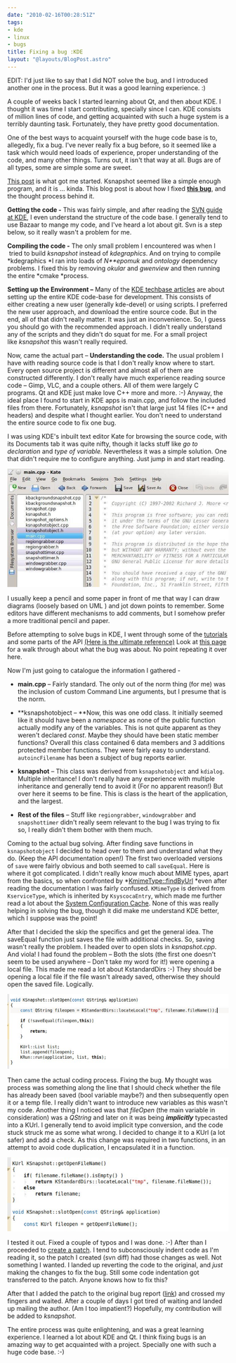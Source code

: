 ```yaml
---
date: "2010-02-16T00:28:51Z"
tags:
- kde
- linux
- bugs
title: Fixing a bug :KDE
layout: "@layouts/BlogPost.astro"
---
```


EDIT: I'd just like to say that I did NOT solve the bug, and I introduced another one in the process. But it was a good learning experience. :)

A couple of weeks back I started learning about Qt, and then about KDE. I thought it was time I start contributing, specially since I can. KDE consists of million lines of code, and getting acquainted with such a huge system is a terribly daunting task. Fortunately, they have pretty good documentation.

One of the best ways to acquaint yourself with the huge code base is to, allegedly, fix a bug. I've never really fix a bug before, so it seemed like a task which would need loads of experience, proper understanding of the code, and many other things. Turns out, it isn't that way at all. Bugs are of all types, some are simple some are sweet.

[This post](http://forum.kde.org/viewtopic.php?f=76&amp;t=16626&amp;start=0) is what got me started. Ksnapshot seemed like a simple enough program, and it is ... kinda. This blog post is about how I fixed [**this bug**](https://bugs.kde.org/show_bug.cgi?id=204628), and the thought process behind it.

**Getting the code -** This was fairly simple, and after reading the [SVN guide at KDE](http://techbase.kde.org/Getting_Started/Sources/Using_Subversion_with_KDE), I even understand the structure of the code base. I generally tend to use Bazaar to mange my code, and I've heard a lot about git. Svn is a step below, so it really wasn't a problem for me.

**Compiling the code -** The only small problem I encountered was when I  tried to build *ksnapshot* instead of *kdegraphics*. And on trying to compile *kdegraphics *I ran into loads of *N**epomuk* and *ontology* dependency problems. I fixed this by removing *okular* and *gwenview* and then running the entire *cmake *process.

**Setting up the Environment –** Many of the [KDE techbase articles](http://techbase.kde.org/Getting_Started/Sources/Using_Subversion_with_KDE) are about setting up the entire KDE code-base for development. This consists of either creating a new user (generally kde-devel) or using scripts. I preferred the new user approach, and download the entire source code. But in the end, all of that didn't really matter. It was just an inconvenience. So, I guess you should go with the recommended approach. I didn't really understand any of the scripts and they didn't do squat for me. For a small project like *ksnapshot* this wasn't really required.

Now, came the actual part – **Understanding the code.** The usual problem I have with reading source code is that I don't really know where to start. Every open source project is different and almost all of them are constructed differently. I don't really have much experience reading source code – Gimp, VLC, and a couple others. All of them were largely C programs. Qt and KDE just make love C++ more and more. :-) Anyway, the ideal place I found to start in KDE apps is main.cpp, and follow the included files from there. Fortunately, *ksnapshot* isn't that large just 14 files (C++ and headers) and despite what I thought earlier. You don't need to understand the entire source code to fix one bug.

I was using KDE's inbuilt text editor Kate for browsing the source code, with its Documents tab it was quite nifty, though it lacks stuff like *go to declaration* and *type of variable.* Nevertheless it was a simple solution. One that didn't require me to configure anything. Just jump in and start reading.

![kate](/blog/images/2010/02/16/kate1.jpeg)

I usually keep a pencil and some paper in front of me that way I can draw diagrams (loosely based on UML ) and jot down points to remember. Some editors have different mechanisms to add comments, but I somehow prefer a more traditional pencil and paper.

Before attempting to solve bugs in KDE, I went through some of the [tutorials](http://techbase.kde.org/Development/Tutorials) and some parts of the API <a href="http://api.kde.org/">(Here is the ultimate reference)</a> Look at <a href="https://bugs.kde.org/show_bug.cgi?id=204628">this page</a> for a walk through about what the bug was about. No point repeating it over here.

Now I'm just going to catalogue the information I gathered -
* **main.cpp** – Fairly standard. The only out of the norm thing (for me) was the 	inclusion of custom Command Line arguments, but I presume that is 	the norm.

* **ksnapshotobject – **Now, this was one odd class. It initially seemed like it should have been a *namespace* as none of the public function actually modify any of 	the variables. This is not quite apparent as they weren't declared *const*. Maybe they should have been static member functions? Overall 	this class contained 6 data members and 3 additions protected member 	functions. They were fairly easy to understand. `autoincFilename` has been a subject of bug reports earlier.

* **ksnapshot** – This class was derived from `ksnapshotobject` and 	`kdialog`. Multiple inheritance! I don't really have any experience with multiple inheritance and generally tend to avoid it (For no apparent reason!) But over here it seems to be fine. This is class is the heart of the application, and the largest.

* **Rest of the files** – Stuff like `regiongrabber`, `windowgrabber` and `snapshottimer` didn't really seem relevant to the bug I was trying 	to fix so, I really didn't them bother with them much.

Coming to the actual bug solving. After finding save functions in `ksnapshotobject` I decided to head over to them and understand what they do. (Keep the API documentation open!) The first two overloaded versions of `save` were fairly obvious and both seemed to call `saveEqual`. Here is where it got complicated. I didn't really know much about MIME types, apart from the basics, so when confronted by *<a href="http://api.kde.org/4.x-api/kdelibs-apidocs/kdecore/html/classKMimeType.html#a98fc76604e462c4209ff96270977116a">KmimeType::findByUrl</a> *even after reading the documentation I was fairly confused. `KMimeType` is derived from `KserviceType`, which is inherited by `KsyscocaEntry`, which made me further read a lot about the <a href="http://techbase.kde.org/Development/Architecture/KDE3/System_Configuration_Cache">System Configuration Cache</a>. None of this was really helping in solving the bug, though it did make me understand KDE
better, which I suppose was the point!

After that I decided the skip the specifics and get the general idea. The saveEqual function just saves the file with additional checks. So, saving wasn't really the problem. I headed over to open slots in *ksnapshot.cpp*. And viola! I had found the problem – Both the slots (the first one doesn't seem to be used anywhere – Don't take my word for it!) were opening a local file. This made me read a lot about KstandardDirs :-)  They should be opening a local file if the file wasn't already saved, otherwise they should open the saved file. Logically.

![orig code](/blog/images/2010/02/16/orig-code.jpeg)

Then came the actual coding process. Fixing the bug. My thought was process was something along the line that I should check whether the file has already been saved (bool variable maybe?) and then subsequently open it or a temp file. I really didn't want to introduce new variables as this wasn't my code. Another thing I noticed was that *fileOpen* (the main variable in consideration) was a *QString* and later on it was being ***implicitly*** typecasted into a KUrl. I generally tend to avoid implicit type conversion, and the code stuck struck me as some what wrong. I decided to change it to a KUrl (a lot safer) and add a check. As this change was required in two functions, in an attempt to avoid code duplication, I encapsulated it in a function.

![code change](/blog/images/2010/02/16/code-change.jpeg)

I tested it out. Fixed a couple of typos and I was done. :-) After than I proceeded to <a href="http://techbase.kde.org/Contribute/Send_Patches">create a patch</a>. I tend to subconsciously indent code as I'm reading it, so the patch I created (svn diff) had those changes as well. Not something I wanted. I landed up reverting the code to the original, and *just* making the changes to fix the bug. Still some code indentation got transferred to the patch. Anyone knows how to fix this?

After that I added the patch to the original bug report ([link](https://bugs.kde.org/show_bug.cgi?id=204628)) and crossed my fingers and waited. After a couple of days I got tired of waiting and landed up mailing the author. (Am I too impatient?) Hopefully, my contribution will be added to *ksnapshot*.

The entire process was quite enlightening, and was a great learning experience. I learned a lot about KDE and Qt. I think fixing bugs is an amazing way to get acquainted with a project. Specially one with such a huge code base. :-)
